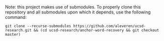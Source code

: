 Note: this project makes use of submodules.  To properly clone this repository and all submodules upon which it depends, use the following command:
```
git clone --recurse-submodules https://github.com/aleveren/ucsd-research.git && (cd ucsd-research/anchor-word-recovery && git checkout master)
```
